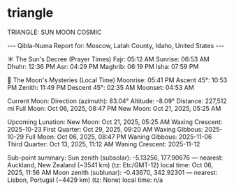 # triangle
TRIANGLE: SUN MOON COSMIC

--- Qibla-Numa Report for: Moscow, Latah County, Idaho, United States ---

☀️ The Sun's Decree (Prayer Times)
   Fajr:    05:12 AM
   Sunrise: 06:53 AM
   Dhuhr:   12:36 PM
   Asr:     04:29 PM
   Maghrib: 06:19 PM
   Isha:    07:59 PM

🌙 The Moon's Mysteries (Local Time)
   Moonrise:    05:41 PM
   Ascent 45°:  10:53 PM
   Zenith:      11:49 PM
   Descent 45°: 02:35 AM
   Moonset:     04:53 AM

   Current Moon:
     Direction (azimuth): 83.04°
     Altitude:            -8.09°
     Distance:            227,512 mi
     Full Moon:           Oct 06, 2025, 08:47 PM
     New Moon:            Oct 21, 2025, 05:25 AM

Upcoming Lunation:
  New Moon: Oct 21, 2025, 05:25 AM
  Waxing Crescent: 2025-10-23
  First Quarter: Oct 29, 2025, 09:20 AM
  Waxing Gibbous: 2025-10-29
  Full Moon: Oct 06, 2025, 08:47 PM
  Waning Gibbous: 2025-11-06
  Third Quarter: Oct 13, 2025, 11:12 AM
  Waning Crescent: 2025-11-12

Sub-point summary:
  Sun zenith (subsolar): -5.13256, 177.90676  — nearest: Auckland, New Zealand (~3541 km) (tz: Etc/GMT-12) local time: Oct 06, 2025, 11:56 AM
  Moon zenith (sublunar): -0.43670, 342.92301  — nearest: Lisbon, Portugal (~4429 km) (tz: None) local time: n/a
